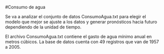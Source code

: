 #Consumo de agua

Se va a analizar el conjunto de datos ConsumoAgua.txt para elegir el modelo que mejor se ajuste a los datos y generar pronósticos hacia futuro dependiendo de la unidad de tiempo.

El archivo ConsumoAgua.txt contiene el gasto de agua mínimo anual en metros cúbicos. La base de datos cuenta con 49 registros que van de 1957 a 2005.

